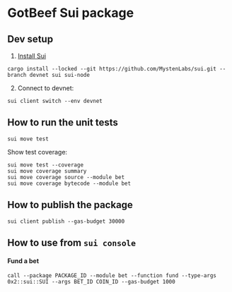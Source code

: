 # GotBeef Sui package

## Dev setup
1. [Install Sui](https://docs.sui.io/build/install#install-sui-binaries)
```
cargo install --locked --git https://github.com/MystenLabs/sui.git --branch devnet sui sui-node
```
2. Connect to devnet:
```
sui client switch --env devnet
```

## How to run the unit tests
```
sui move test
```
Show test coverage:
```
sui move test --coverage
sui move coverage summary
sui move coverage source --module bet
sui move coverage bytecode --module bet
```

## How to publish the package
```
sui client publish --gas-budget 30000
```

## How to use from `sui console`
#### Fund a bet
```
call --package PACKAGE_ID --module bet --function fund --type-args 0x2::sui::SUI --args BET_ID COIN_ID --gas-budget 1000
```
